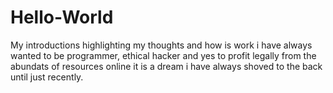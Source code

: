 # Hello-World
My introductions highlighting my thoughts and how is work
i have always wanted to be  programmer, ethical hacker and yes to profit legally from the abundats of resources online
it is a dream i have always shoved to the back until just recently.
